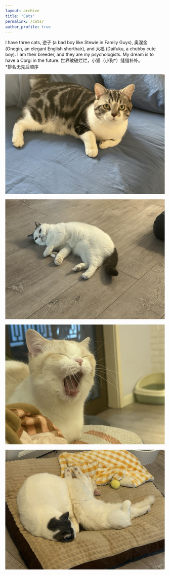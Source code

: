 ```yaml
---
layout: archive
title: "Cats"
permalink: /cats/
author_profile: true
---
```


I have three cats, 逆子 (a bad boy like Stewie in Family Guys), 奥涅金 (Onegin, an elegant English shorthair), and 大福 (Daifuku, a chubby cute boy). 
I am their breeder, and they are my psychologists. My dream is to have a Corgi in the future. 世界破破烂烂，小猫（小狗*）缝缝补补。   
*排名无先后顺序

![逆子](/images/nizi.jpg)

![奥涅金](/images/aoniejin.jpg)

![大福](/images/dafu.jpg)

![奥涅金&大福](/images/aoniejin_and_dafu.jpg)
